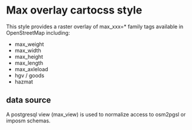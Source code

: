# Max overlay cartocss style

This style provides a raster overlay of max_xxx=* family tags available in OpenStreetMap including:
- max_weight
- max_width
- max_height
- max_length
- max_axleload
- hgv / goods
- hazmat

## data source

A postgresql view (max_view) is used to normalize access to osm2pgsl or imposm schemas.

